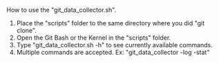 How to use the "git_data_collector.sh".

1) Place the "scripts" folder to the same directory where you did "git clone".
2) Open the Git Bash or the Kernel in the "scripts" folder.
3) Type "git_data_collector.sh -h" to see currently available commands.
4) Multiple commands are accepted. Ex: "git_data_collector -log -stat"

